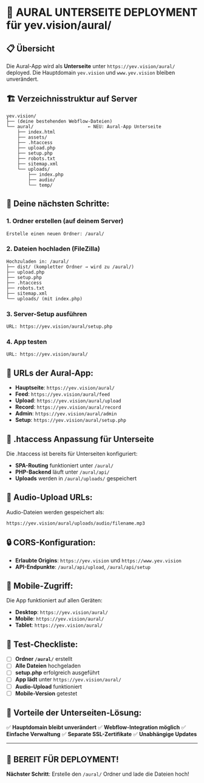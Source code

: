 # 🚀 AURAL UNTERSEITE DEPLOYMENT für yev.vision/aural/

## 📋 Übersicht
Die Aural-App wird als **Unterseite** unter `https://yev.vision/aural/` deployed.
Die Hauptdomain `yev.vision` und `www.yev.vision` bleiben unverändert.

## 🏗️ Verzeichnisstruktur auf Server

```
yev.vision/
├── (deine bestehenden Webflow-Dateien)
└── aural/                    ← NEU: Aural-App Unterseite
    ├── index.html
    ├── assets/
    ├── .htaccess
    ├── upload.php
    ├── setup.php
    ├── robots.txt
    ├── sitemap.xml
    └── uploads/
        ├── index.php
        ├── audio/
        └── temp/
```

## 🚀 Deine nächsten Schritte:

### 1. **Ordner erstellen** (auf deinem Server)
```
Erstelle einen neuen Ordner: /aural/
```

### 2. **Dateien hochladen** (FileZilla)
```
Hochzuladen in: /aural/
├── dist/ (kompletter Ordner → wird zu /aural/)
├── upload.php
├── setup.php
├── .htaccess
├── robots.txt
├── sitemap.xml
└── uploads/ (mit index.php)
```

### 3. **Server-Setup ausführen**
```
URL: https://yev.vision/aural/setup.php
```

### 4. **App testen**
```
URL: https://yev.vision/aural/
```

## 🎯 URLs der Aural-App:

- **Hauptseite**: `https://yev.vision/aural/`
- **Feed**: `https://yev.vision/aural/feed`
- **Upload**: `https://yev.vision/aural/upload`
- **Record**: `https://yev.vision/aural/record`
- **Admin**: `https://yev.vision/aural/admin`
- **Setup**: `https://yev.vision/aural/setup.php`

## 🔧 .htaccess Anpassung für Unterseite

Die .htaccess ist bereits für Unterseiten konfiguriert:
- **SPA-Routing** funktioniert unter `/aural/`
- **PHP-Backend** läuft unter `/aural/api/`
- **Uploads** werden in `/aural/uploads/` gespeichert

## 🎵 Audio-Upload URLs:

Audio-Dateien werden gespeichert als:
```
https://yev.vision/aural/uploads/audio/filename.mp3
```

## 🔒 CORS-Konfiguration:

- **Erlaubte Origins**: `https://yev.vision` und `https://www.yev.vision`
- **API-Endpunkte**: `/aural/api/upload`, `/aural/api/setup`

## 📱 Mobile-Zugriff:

Die App funktioniert auf allen Geräten:
- **Desktop**: `https://yev.vision/aural/`
- **Mobile**: `https://yev.vision/aural/`
- **Tablet**: `https://yev.vision/aural/`

## 🧪 Test-Checkliste:

- [ ] **Ordner `/aural/`** erstellt
- [ ] **Alle Dateien** hochgeladen
- [ ] **setup.php** erfolgreich ausgeführt
- [ ] **App lädt** unter `https://yev.vision/aural/`
- [ ] **Audio-Upload** funktioniert
- [ ] **Mobile-Version** getestet

## 🎉 Vorteile der Unterseiten-Lösung:

✅ **Hauptdomain bleibt unverändert**
✅ **Webflow-Integration möglich**
✅ **Einfache Verwaltung**
✅ **Separate SSL-Zertifikate**
✅ **Unabhängige Updates**

---

## 🚀 **BEREIT FÜR DEPLOYMENT!**

**Nächster Schritt**: Erstelle den `/aural/` Ordner und lade die Dateien hoch!
